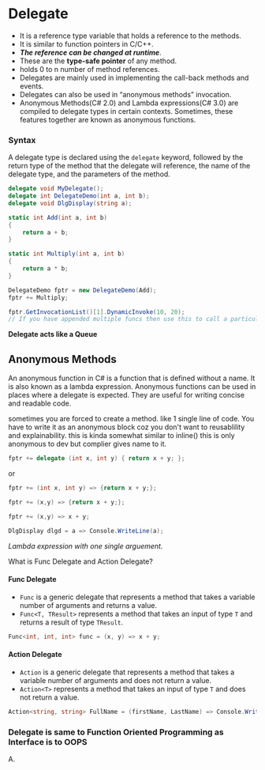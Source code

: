 # Delegate

- It is a reference type variable that holds a reference to the methods. 
- It is similar to function pointers in C/C++.
- ***The reference can be changed at runtime***. 
- These are the **type-safe pointer** of any method.
- holds 0 to n number of method references.
- Delegates are mainly used in implementing the call-back methods and events.
- Delegates can also be used in “anonymous methods” invocation.
- Anonymous Methods(C# 2.0) and Lambda expressions(C# 3.0) are compiled to delegate types in certain contexts. Sometimes, these features together are known as anonymous functions.

### Syntax
A delegate type is declared using the `delegate` keyword, followed by the return type of the method that the delegate will reference, the name of the delegate type, and the parameters of the method.

```cs
delegate void MyDelegate();
delegate int DelegateDemo(int a, int b);
delegate void DlgDisplay(string a);

static int Add(int a, int b)
{
    return a + b;
}

static int Multiply(int a, int b)
{
    return a * b;
}

DelegateDemo fptr = new DelegateDemo(Add);
fptr += Multiply;

fptr.GetInvocationList()[1].DynamicInvoke(10, 20);
// If you have appended multiple funcs then use this to call a particular one by passing an index what i have passed here is 1. 
```

**Delegate acts like a Queue**

## Anonymous Methods
An anonymous function in C# is a function that is defined without a name. It is also known as a lambda expression. Anonymous functions can be used in places where a delegate is expected. They are useful for writing concise and readable code.

sometimes you are forced to create a method. 
like 1 single line of code. 
You have to write it as an anonymous block coz you don't want to reusablility and explainability. 
this is kinda somewhat similar to inline()
this is only anonymous to dev but complier gives name to it.

```cs
fptr += delegate (int x, int y) { return x + y; };
```

or 

```cs
fptr += (int x, int y) => {return x + y;};
```

```cs
fptr += (x,y) => {return x + y;};
```

```cs
fptr += (x,y) => x + y;
```

```cs
DlgDisplay dlgd = a => Console.WriteLine(a);
```
*Lambda expression with one single arguement.*

What is Func Delegate and Action Delegate?
#### Func Delegate
* `Func` is a generic delegate that represents a method that takes a variable number of arguments and returns a value.
* `Func<T, TResult>` represents a method that takes an input of type `T` and returns a result of type `TResult`.

```cs
Func<int, int, int> func = (x, y) => x + y;
```

#### Action Delegate
* `Action` is a generic delegate that represents a method that takes a variable number of arguments and does not return a value.
* `Action<T>` represents a method that takes an input of type `T` and does not return a value.

```cs
Action<string, string> FullName = (firstName, LastName) => Console.WriteLine(firstName + LastName);
```

### Delegate is same to Function Oriented Programming as Interface is to OOPS
A. 